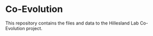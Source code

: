 # Co-Evolution
This repository contains the files and data to the Hillesland Lab Co-Evolution project. 
